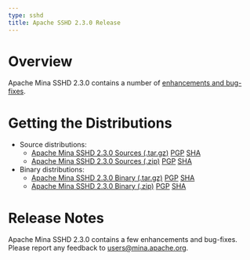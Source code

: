 ```yaml
---
type: sshd
title: Apache SSHD 2.3.0 Release
---
```


# Overview

Apache Mina SSHD 2.3.0 contains a number of [enhancements and bug-fixes](https://issues.apache.org/jira/secure/ReleaseNote.jspa?projectId=12310849&version=12344950).

# Getting the Distributions

* Source distributions:
    * [Apache Mina SSHD 2.3.0 Sources (.tar.gz)](https://archive.apache.org/dist/mina/sshd/2.3.0/apache-sshd-2.3.0-src.tar.gz) [PGP](https://archive.apache.org/dist/mina/sshd/2.3.0/apache-sshd-2.3.0-src.tar.gz.asc) [SHA](https://archive.apache.org/dist/mina/sshd/2.3.0/apache-sshd-2.3.0-src.tar.gz.sha1)
    * [Apache Mina SSHD 2.3.0 Sources (.zip)](https://archive.apache.org/dist/mina/sshd/2.3.0/apache-sshd-2.3.0-src.zip) [PGP](https://archive.apache.org/dist/mina/sshd/2.3.0/apache-sshd-2.3.0-src.zip.asc) [SHA](https://archive.apache.org/dist/mina/sshd/2.3.0/apache-sshd-2.3.0-src.zip.sha1)
* Binary distributions:
    * [Apache Mina SSHD 2.3.0 Binary (.tar.gz)](https://archive.apache.org/dist/mina/sshd/2.3.0/apache-sshd-2.3.0.tar.gz) [PGP](https://archive.apache.org/dist/mina/sshd/2.3.0/apache-sshd-2.3.0.tar.gz.asc) [SHA](https://archive.apache.org/dist/mina/sshd/2.3.0/apache-sshd-2.3.0.tar.gz.sha1)
    * [Apache Mina SSHD 2.3.0 Binary (.zip)](https://archive.apache.org/dist/mina/sshd/2.3.0/apache-sshd-2.3.0.zip) [PGP](https://archive.apache.org/dist/mina/sshd/2.3.0/apache-sshd-2.3.0.zip.asc) [SHA](https://archive.apache.org/dist/mina/sshd/2.3.0/apache-sshd-2.3.0.zip.sha1)

# Release Notes

Apache Mina SSHD 2.3.0 contains a few enhancements and bug-fixes.
Please report any feedback to [users@mina.apache.org](mailto:users@mina.apache.org).
